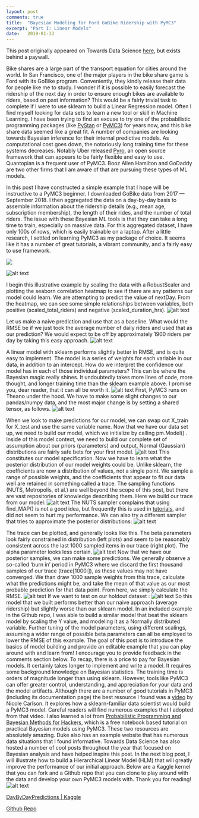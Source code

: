 ```yaml
---
layout: post
comments: true
title:  "Bayesian Modeling for Ford GoBike Ridership with PyMC3"
excerpt: "Part I: Linear Models"
date:   2019-01-13
---
```


This post originally appeared on Towards Data Science [here]("https://towardsdatascience.com/bayesian-modeling-for-ford-gobike-ridership-with-pymc3-part-i-b905104af0df"), but 
exists behind a paywall.

Bike shares are a large part of the transport equation for cities around the world. In San Francisco, one of the major players in the bike share game is Ford with its GoBike program. Conveniently, they kindly release their data for people like me to study. I wonder if it is possible to easily forecast the ridership of the next day in order to ensure enough bikes are available to riders, based on past information?
This would be a fairly trivial task to complete if I were to use sklearn to build a Linear Regression model. Often I find myself looking for data sets to learn a new tool or skill in Machine Learning. I have been trying to find an excuse to try one of the probabilistic programming packages (like [PyStan]("https://pystan.readthedocs.io/en/latest/") or [PyMC3]("https://docs.pymc.io/")) for years now, and this bike share data seemed like a great fit.
A number of companies are looking towards Bayesian inference for their internal predictive models. As computational cost goes down, the notoriously long training time for these systems decreases. Notably Uber released [Pyro]("https://eng.uber.com/pyro/"), an open source framework that can appears to be fairly flexible and easy to use. Quantopian is a frequent user of PyMC3. Booz Allen Hamilton and GoDaddy are two other firms that I am aware of that are pursuing these types of ML models.

In this post I have constructed a simple example that I hope will be instructive to a PyMC3 beginner. I downloaded GoBike data from 2017 — September 2018. I then aggregated the data on a day-by-day basis to assemble information about the ridership details (e.g., mean age, subscription membership), the length of their rides, and the number of total riders.
The issue with these Bayesian ML tools is that they can take a long time to train, especially on massive data. For this aggregated dataset, I have only 100s of rows, which is easily trainable on a laptop. After a little research, I settled on learning PyMC3 as my package of choice. It seems like it has a number of great tutorials, a vibrant community, and a fairly easy to use framework.

<div class="imgcap">
<img src="/_assets/BayesianBikeshare/1.png">
</div>

![alt text](/_assets/BayesianBikeshare/1.png "image")

I begin this illustrative example by scaling the data with a RobustScaler and plotting the seaborn correlation heatmap to see if there are any patterns our model could learn. We are attempting to predict the value of nextDay. From the heatmap, we can see some simple relationships between variables,
both positive (scaled_total_riders) and negative (scaled_duration_hrs).
![alt text](/_assets/BayesianBikeshare/2.png "image")

Let us make a naive prediction and use that as a baseline. What would the RMSE be if we just took the average number of daily riders and used that as our prediction? We would expect to be off by approximately 1900 riders per day by taking this easy approach.
![alt text](/_assets/BayesianBikeshare/3.png "image")

A linear model with sklearn performs slightly better in RMSE, and is quite easy to implement. The model is a series of weights for each variable in our data, in addition to an intercept. How do we interpret the confidence our model has in each of those individual parameters?
This can be where the Bayesian magic really shines. It undoubtedly takes more lines of code, more thought, and longer training time than the sklearn example above. I promise you, dear reader, that it can all be worth it.
![alt text](/_assets/BayesianBikeshare/4.png "image")
First, PyMC3 runs on Theano under the hood. We have to make some slight changes to our pandas/numpy data, and the most major change is by setting a shared tensor, as follows.
![alt text](/_assets/BayesianBikeshare/5.png "image")

When we look to make predictions for our model, we can swap out X_train for X_test and use the same variable name.
Now that we have our data set up, we need to build our model, which we initialize by calling pm.Model() . Inside of this model context, we need to build our complete set of assumption about our priors (parameters) and output. Normal (Gaussian) distributions are fairly safe bets for your first model.
![alt text](/_assets/BayesianBikeshare/6.png "image")
This constitutes our model specification. Now we have to learn what the posterior distribution of our model weights could be. Unlike sklearn, the coefficients are now a distribution of values, not a single point. We sample a range of possible weights, and the coefficients that appear to fit our data well are retained in something called a trace. The sampling functions (NUTS, Metropolis, et al.) are well beyond the scope of this post, but there are vast repositories of knowledge describing them. Here we build our trace from our model:
![alt text](/_assets/BayesianBikeshare/7.png "image")
The NUTS sampler complains that using find_MAP() is not a good idea, but frequently this is used in [tutorials]("https://people.duke.edu/~ccc14/sta-663/PyMC3.html"), and did not seem to hurt my performance.
We can also try a different sampler that tries to approximate the posterior distributions:
![alt text](/_assets/BayesianBikeshare/8.png "image")

The trace can be plotted, and generally looks like this. The beta parameters look fairly constrained in distribution (left plots) and seem to be reasonably consistent across the last 1000 sampled items in our trace (right plot). The alpha parameter looks less certain.
![alt text](/_assets/BayesianBikeshare/9.png "image")
Now that we have our posterior samples, we can make some predictions. We generally observe a so-called ‘burn in’ period in PyMC3 where we discard the first thousand samples of our trace (trace[1000:]), as these values may not have converged. We than draw 1000 sample weights from this trace, calculate what the predictions might be, and take the mean of that value as our most probable prediction for that data point. From here, we simply calculate the RMSE.
![alt text](/_assets/BayesianBikeshare/10.png "image")
If we want to test on our holdout dataset :
![alt text](/_assets/BayesianBikeshare/11.png "image")
So this model that we built performs better than our naive approach (average ridership) but slightly worse than our sklearn model. In an included example in the Github repo, I was able to build a similar model that beat the sklearn model by scaling the Y value, and modeling it as a Normally distributed variable.
Further tuning of the model parameters, using different scalings, assuming a wider range of possible beta parameters can all be employed to lower the RMSE of this example. The goal of this post is to introduce the basics of model building and provide an editable example that you can play around with and learn from! I encourage you to provide feedback in the comments section below.
To recap, there is a price to pay for Bayesian models. It certainly takes longer to implement and write a model. It requires some background knowledge on Bayesian statistics. The training time is orders of magnitude longer than using sklearn. However, tools like PyMC3 can offer greater control, understanding, and appreciation for your data and the model artifacts.
Although there are a number of good tutorials in PyMC3 (including its documentation page) the best resource I found was a [video]("https://www.youtube.com/watch?v=rZvro4-nFIk") by Nicole Carlson. It explores how a sklearn-familiar data scientist would build a PyMC3 model. Careful readers will find numerous examples that I adopted from that video. I also learned a lot from [Probabilistic Programming and Bayesian Methods for Hackers]("https://nbviewer.jupyter.org/github/CamDavidsonPilon/Probabilistic-Programming-and-Bayesian-Methods-for-Hackers/blob/master/Prologue/Prologue.ipynb"), which is a free notebook based tutorial on practical Bayesian models using PyMC3. These two resources are absolutely amazing. Duke also has an example website that has numerous data situations that I found informative. Towards Data Science has also hosted a number of cool posts throughout the year that focused on Bayesian analysis and have helped inspire this post.
In the next blog post, I will illustrate how to build a Hierarchical Linear Model (HLM) that will greatly improve the performance of our initial approach. Below are a Kaggle kernel that you can fork and a Github repo that you can clone to play around with the data and develop your own PyMC3 models with. Thank you for reading!
![alt text](/_assets/BayesianBikeshare/12.png "image")

[DayByDayPredictions | Kaggle](https://www.kaggle.com/franckjay/daybydaypredictions?source=post_page-----b905104af0df----------------------)

[Github Repo](https://github.com/franckjay/FordGoBike)